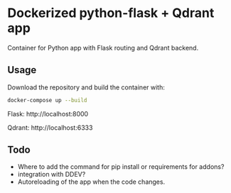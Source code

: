 # Dockerized python-flask + Qdrant app

Container for Python app with Flask routing and Qdrant backend.

## Usage

Download the repository and build the container with:

```bash
docker-compose up --build
```

Flask: http://localhost:8000

Qdrant: http://localhost:6333

## Todo

- Where to add the command for pip install or requirements for addons?
- integration with DDEV?
- Autoreloading of the app when the code changes.
